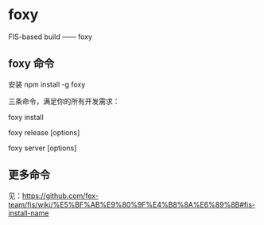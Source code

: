 # foxy

FIS-based build —— foxy

## foxy 命令
安装
npm install -g foxy

三条命令，满足你的所有开发需求：

foxy install <name>

foxy release [options]

foxy server <command> [options]

## 更多命令
见：https://github.com/fex-team/fis/wiki/%E5%BF%AB%E9%80%9F%E4%B8%8A%E6%89%8B#fis-install-name